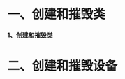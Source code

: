 # 一、创建和摧毁类
**1、创建和摧毁类**


# 二、创建和摧毁设备
<!--stackedit_data:
eyJoaXN0b3J5IjpbLTIxMDI2OTUwMDAsLTc2NzA1MDU5Ml19
-->